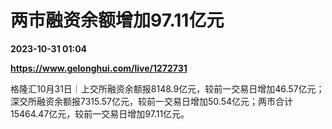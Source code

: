 # 两市融资余额增加97.11亿元

**2023-10-31 01:04**

**https://www.gelonghui.com/live/1272731**

格隆汇10月31日｜上交所融资余额报8148.9亿元，较前一交易日增加46.57亿元；深交所融资余额报7315.57亿元，较前一交易日增加50.54亿元；两市合计15464.47亿元，较前一交易日增加97.11亿元。
